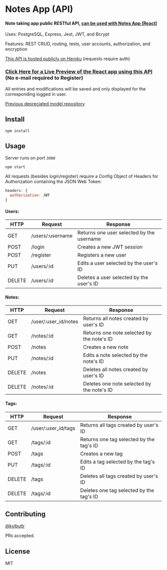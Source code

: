 # Notes App (API)

#### Note taking app public RESTful API, [can be used with Notes App (React)](https://github.com/kylbutlr/notes-app-react)

Uses: PostgreSQL, Express, Jest, JWT, and Bcrypt

Features: REST CRUD, routing, tests, user accounts, authorization, and encryption

[This API is hosted publicly on Heroku](https://kylbutlr-notes-api.herokuapp.com) (requests require auth)

### [Click Here for a Live Preview of the React app using this API](https://kylbutlr-notes-react.herokuapp.com/) (No e-mail required to Register)

All entries and modifications will be saved and only displayed for the corresponding logged in user.

[Previous depreciated model repository](https://github.com/kylbutlr/notes-app)

## Install

```shell
npm install
```

## Usage

Server runs on port `3000`

```shell
npm start
```

All requests (besides login/register) require a Config Object of Headers for Authorization containing the JSON Web Token:
```js
headers: {
  authorization: JWT
}
```

#### Users:

HTTP   | Request              | Response
--- | --- | ---
GET    | /users/:username     | Returns one user selected by the username
POST   | /login               | Creates a new JWT session
POST   | /register            | Registers a new user
PUT    | /users/:id           | Edits a user selected by the user's ID
DELETE | /users/:id           | Deletes a user selected by the user's ID

#### Notes:

HTTP   | Request              | Response
--- | --- | ---
GET    | /user/:user_id/notes | Returns all notes created by user's ID
GET    | /notes/:id           | Returns one note selected by the note's ID
POST   | /notes               | Creates a new note
PUT    | /notes/:id           | Edits a note selected by the note's ID
DELETE | /notes               | Deletes all notes created by user's ID
DELETE | /notes/:id           | Deletes one note selected by the note's ID

#### Tags:

HTTP   | Request              | Response
--- | --- | ---
GET    | /user/:user_id/tags | Returns all tags created by user's ID
GET    | /tags/:id            | Returns one tag selected by the tag's ID
POST   | /tags                | Creates a new tag
PUT    | /tags/:id            | Edits a tag selected by the tag's ID
DELETE | /tags                | Deletes all tags created by user's ID
DELETE | /tags/:id            | Deletes one tag selected by the tag's ID

## Contributing

[@kylbutlr](https://github.com/kylbutlr)

PRs accepted.

## License

MIT
